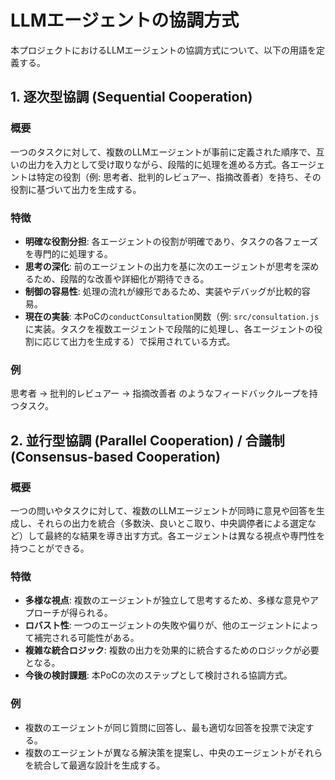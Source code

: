 # LLMエージェントの協調方式

本プロジェクトにおけるLLMエージェントの協調方式について、以下の用語を定義する。

## 1. 逐次型協調 (Sequential Cooperation)

### 概要
一つのタスクに対して、複数のLLMエージェントが事前に定義された順序で、互いの出力を入力として受け取りながら、段階的に処理を進める方式。各エージェントは特定の役割（例: 思考者、批判的レビュアー、指摘改善者）を持ち、その役割に基づいて出力を生成する。

### 特徴
*   **明確な役割分担**: 各エージェントの役割が明確であり、タスクの各フェーズを専門的に処理する。
*   **思考の深化**: 前のエージェントの出力を基に次のエージェントが思考を深めるため、段階的な改善や詳細化が期待できる。
*   **制御の容易性**: 処理の流れが線形であるため、実装やデバッグが比較的容易。
*   **現在の実装**: 本PoCの`conductConsultation`関数（例: `src/consultation.js`に実装。タスクを複数エージェントで段階的に処理し、各エージェントの役割に応じて出力を生成する）で採用されている方式。

### 例
思考者 → 批判的レビュアー → 指摘改善者 のようなフィードバックループを持つタスク。

## 2. 並行型協調 (Parallel Cooperation) / 合議制 (Consensus-based Cooperation)

### 概要
一つの問いやタスクに対して、複数のLLMエージェントが同時に意見や回答を生成し、それらの出力を統合（多数決、良いとこ取り、中央調停者による選定など）して最終的な結果を導き出す方式。各エージェントは異なる視点や専門性を持つことができる。

### 特徴
*   **多様な視点**: 複数のエージェントが独立して思考するため、多様な意見やアプローチが得られる。
*   **ロバスト性**: 一つのエージェントの失敗や偏りが、他のエージェントによって補完される可能性がある。
*   **複雑な統合ロジック**: 複数の出力を効果的に統合するためのロジックが必要となる。
*   **今後の検討課題**: 本PoCの次のステップとして検討される協調方式。

### 例
*   複数のエージェントが同じ質問に回答し、最も適切な回答を投票で決定する。
*   複数のエージェントが異なる解決策を提案し、中央のエージェントがそれらを統合して最適な設計を生成する。

